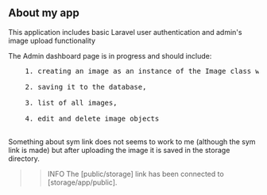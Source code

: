 ## About my app

This application includes basic Laravel user authentication and admin's image upload functionality

The Admin dashboard page is in progress and should include: </br>
<pre>
    1. creating an image as an instance of the Image class with specific parameters </br>
    2. saving it to the database,</br>
    3. list of all images,</br>
    4. edit and delete image objects</br>
</pre>
Something about sym link does not seems to work to me (although the sym link is made) but after uploading the image it is saved in the storage directory. </br>
 >> INFO  The [public/storage] link has been connected to [storage/app/public].